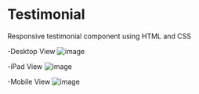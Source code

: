# Testimonial
Responsive testimonial component using HTML and CSS

-Desktop View
![image](https://github.com/brijeshamin25/Testimonial/assets/67149048/87041526-75d6-46d6-9a2f-e80ff876dc6b)

-iPad View
![image](https://github.com/brijeshamin25/Testimonial/assets/67149048/5f45ac0c-8649-46b4-a6aa-6246e2a5ce4c)

-Mobile View
![image](https://github.com/brijeshamin25/Testimonial/assets/67149048/155c22fa-4271-4379-ba79-c2aeb469dcf6)

